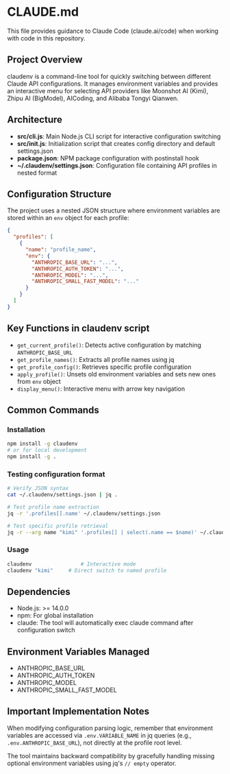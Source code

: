 # CLAUDE.md

This file provides guidance to Claude Code (claude.ai/code) when working with code in this repository.

## Project Overview

claudenv is a command-line tool for quickly switching between different Claude API configurations. It manages environment variables and provides an interactive menu for selecting API providers like Moonshot AI (Kimi), Zhipu AI (BigModel), AICoding, and Alibaba Tongyi Qianwen.

## Architecture

- **src/cli.js**: Main Node.js CLI script for interactive configuration switching
- **src/init.js**: Initialization script that creates config directory and default settings.json
- **package.json**: NPM package configuration with postinstall hook
- **~/.claudenv/settings.json**: Configuration file containing API profiles in nested format

## Configuration Structure

The project uses a nested JSON structure where environment variables are stored within an `env` object for each profile:

```json
{
  "profiles": [
    {
      "name": "profile_name",
      "env": {
        "ANTHROPIC_BASE_URL": "...",
        "ANTHROPIC_AUTH_TOKEN": "...",
        "ANTHROPIC_MODEL": "...",
        "ANTHROPIC_SMALL_FAST_MODEL": "..."
      }
    }
  ]
}
```

## Key Functions in claudenv script

- `get_current_profile()`: Detects active configuration by matching `ANTHROPIC_BASE_URL`
- `get_profile_names()`: Extracts all profile names using jq
- `get_profile_config()`: Retrieves specific profile configuration
- `apply_profile()`: Unsets old environment variables and sets new ones from `env` object
- `display_menu()`: Interactive menu with arrow key navigation

## Common Commands

### Installation
```bash
npm install -g claudenv
# or for local development
npm install -g .
```

### Testing configuration format
```bash
# Verify JSON syntax
cat ~/.claudenv/settings.json | jq .

# Test profile name extraction
jq -r '.profiles[].name' ~/.claudenv/settings.json

# Test specific profile retrieval
jq -r --arg name "kimi" '.profiles[] | select(.name == $name)' ~/.claudenv/settings.json
```

### Usage
```bash
claudenv                # Interactive mode
claudenv "kimi"     # Direct switch to named profile
```

## Dependencies

- Node.js: >= 14.0.0
- npm: For global installation
- claude: The tool will automatically exec claude command after configuration switch

## Environment Variables Managed

- ANTHROPIC_BASE_URL
- ANTHROPIC_AUTH_TOKEN
- ANTHROPIC_MODEL
- ANTHROPIC_SMALL_FAST_MODEL

## Important Implementation Notes

When modifying configuration parsing logic, remember that environment variables are accessed via `.env.VARIABLE_NAME` in jq queries (e.g., `.env.ANTHROPIC_BASE_URL`), not directly at the profile root level.

The tool maintains backward compatibility by gracefully handling missing optional environment variables using jq's `// empty` operator.